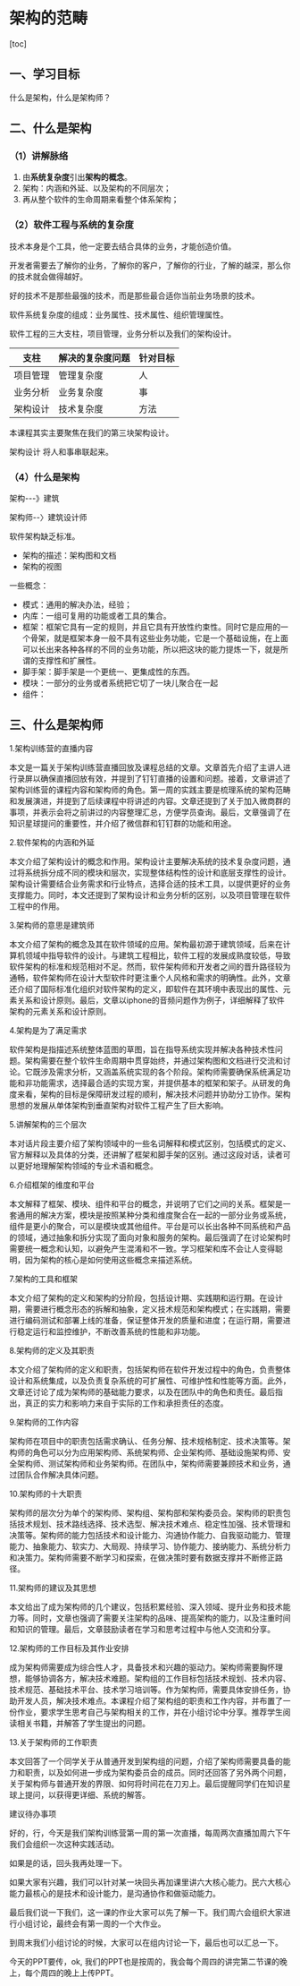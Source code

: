 # 架构的范畴

[toc]

## 一、学习目标

什么是架构，什么是架构师？

## 二、什么是架构

### （1）讲解脉络

1. 由**系统复杂度**引出**架构的概念**。
2. 架构：内涵和外延、以及架构的不同层次；
3. 再从整个软件的生命周期来看整个体系架构；

### （2）软件工程与系统的复杂度

技术本身是个工具，他一定要去结合具体的业务，才能创造价值。

开发者需要去了解你的业务，了解你的客户，了解你的行业，了解的越深，那么你的技术就会做得越好。

好的技术不是那些最强的技术，而是那些最合适你当前业务场景的技术。

软件系统复杂度的组成：业务属性、技术属性、组织管理属性。

软件工程的三大支柱，项目管理，业务分析以及我们的架构设计。

| 支柱     | 解决的复杂度问题 | 针对目标 |
| -------- | ---------------- | -------- |
| 项目管理 | 管理复杂度       | 人       |
| 业务分析 | 业务复杂度       | 事       |
| 架构设计 | 技术复杂度       | 方法     |

本课程其实主要聚焦在我们的第三块架构设计。

架构设计 将人和事串联起来。

### （4）什么是架构

架构---》建筑

架构师--〉建筑设计师

软件架构缺乏标准。

- 架构的描述：架构图和文档
- 架构的视图

一些概念：

- 模式：通用的解决办法，经验；
- 内库：一组可复用的功能或者工具的集合。
- 框架：框架它具有一定的规则，并且它具有开放性约束性。同时它是应用的一个骨架，就是框架本身一般不具有这些业务功能，它是一个基础设施，在上面可以长出来各种各样的不同的业务功能，所以把这块的能力提炼一下，就是所谓的支撑性和扩展性。
- 脚手架：脚手架是一个更统一、更集成性的东西。
- 模块：一部分的业务或者系统把它切了一块儿聚合在一起
- 组件：

## 三、什么是架构师



1.架构训练营的直播内容

本文是一篇关于架构训练营直播回放及课程总结的文章。文章首先介绍了主讲人进行录屏以确保直播回放有效，并提到了钉钉直播的设置和问题。接着，文章讲述了架构训练营的课程内容和架构师的角色。第一周的实践主要是梳理系统的架构范畴和发展演进，并提到了后续课程中将讲述的内容。文章还提到了关于加入微商群的事项，并表示会将之前讲过的内容整理汇总，方便学员查询。最后，文章强调了在知识星球提问的重要性，并介绍了微信群和钉钉群的功能和用途。

2.软件架构的内涵和外延

本文介绍了架构设计的概念和作用。架构设计主要解决系统的技术复杂度问题，通过将系统拆分成不同的模块和层次，实现整体结构性的设计和底层支撑性的设计。架构设计需要结合业务需求和行业特点，选择合适的技术工具，以提供更好的业务支撑能力。同时，本文还提到了架构设计和业务分析的区别，以及项目管理在软件工程中的作用。

3.架构师的意思是建筑师

本文介绍了架构的概念及其在软件领域的应用。架构最初源于建筑领域，后来在计算机领域中指导软件的设计。与建筑工程相比，软件工程的发展成熟度较低，导致软件架构的标准和规范相对不足。然而，软件架构师和开发者之间的晋升路径较为通畅，软件架构师在设计大型软件时更注重个人风格和需求的明确性。此外，文章还介绍了国际标准化组织对软件架构的定义，即软件在其环境中表现出的属性、元素关系和设计原则。最后，文章以iphone的音频问题作为例子，详细解释了软件架构的元素关系和设计原则。

4.架构是为了满足需求

软件架构是指描述系统整体蓝图的草图，旨在指导系统实现并解决各种技术性问题。架构需要在整个软件生命周期中贯穿始终，并通过架构图和文档进行交流和讨论。它既涉及需求分析，又涵盖系统实现的各个阶段。架构师需要确保系统满足功能和非功能需求，选择最合适的实现方案，并提供基本的框架和架子。从研发的角度来看，架构的目标是保障研发过程的顺利，解决技术问题并协助分工协作。架构思想的发展从单体架构到垂直架构对软件工程产生了巨大影响。

5.讲解架构的三个层次

本对话片段主要介绍了架构领域中的一些名词解释和模式区别，包括模式的定义、官方解释以及具体的分类，还讲解了框架和脚手架的区别。通过这段对话，读者可以更好地理解架构领域的专业术语和概念。

6.介绍框架的维度和平台

本文解释了框架、模块、组件和平台的概念，并说明了它们之间的关系。框架是一套通用的解决方案，模块是按照某种分类和维度聚合在一起的一部分业务或系统，组件是更小的聚合，可以是模块或其他组件。平台是可以长出各种不同系统和产品的领域，通过抽象和拆分实现了面向对象和服务的架构。最后强调了在讨论架构时需要统一概念和认知，以避免产生混淆和不一致。学习框架和库不会让人变得聪明，因为架构的核心是如何使用这些概念来描述系统。

7.架构的工具和框架

本文介绍了架构的定义和架构的分阶段，包括设计期、实践期和运行期。在设计期，需要进行概念形态的拆解和抽象，定义技术规范和架构模式；在实践期，需要进行编码测试和部署上线的准备，保证整体开发的质量和进度；在运行期，需要进行稳定运行和监控维护，不断改善系统的性能和非功能。

8.架构师的定义及其职责

本文介绍了架构师的定义和职责，包括架构师在软件开发过程中的角色，负责整体设计和系统集成，以及负责复杂系统的可扩展性、可维护性和性能等方面。此外，文章还讨论了成为架构师的基础能力要求，以及在团队中的角色和责任。最后指出，真正的实力和影响力来自于实际的工作和承担责任的态度。

9.架构师的工作内容

架构师在项目中的职责包括需求确认、任务分解、技术规格制定、技术决策等。架构师的角色可以分为应用架构师、系统架构师、企业架构师、基础设施架构师、安全架构师、测试架构师和业务架构师。在团队中，架构师需要兼顾技术和业务，通过团队合作解决具体问题。

10.架构师的十大职责

架构师的层次分为单个的架构师、架构组、架构部和架构委员会。架构师的职责包括技术规划、技术路线选择、技术选型、解决技术难点、稳定性加强、技术管理和决策等。架构师的能力包括技术和设计能力、沟通协作能力、自我驱动能力、管理能力、抽象能力、软实力、大局观、持续学习、协作能力、接纳能力、系统分析力和决策力。架构师需要不断学习和探索，在做决策时要有数据支撑并不断修正路径。

11.架构师的建议及其思想

本文给出了成为架构师的几个建议，包括积累经验、深入领域、提升业务和技术能力等。同时，文章也强调了需要关注架构的品味、提高架构的能力，以及注重时间和知识的管理。最后，文章鼓励读者在学习和思考过程中与他人交流和分享。

12.架构师的工作目标及其作业安排

成为架构师需要成为综合性人才，具备技术和兴趣的驱动力。架构师需要胸怀理想，能够协调各方，解决技术难题。架构组的工作目标包括技术规划、技术内容、技术规范、基础技术平台、技术学习培训等。作为架构师，需要具体安排任务，协助开发人员，解决技术难点。本课程介绍了架构组的职责和工作内容，并布置了一份作业，要求学生思考自己与架构相关的工作，并在小组讨论中分享。推荐学生阅读相关书籍，并解答了学生提出的问题。

13.关于架构师的工作职责

本文回答了一个同学关于从普通开发到架构组的问题，介绍了架构师需要具备的能力和职责，以及如何进一步成为架构委员会的成员。同时还回答了另外两个问题，关于架构师与普通开发的界限、如何将时间花在刀刃上。最后提醒同学们在知识星球上提问，以获得更详细、系统的解答。

建议待办事项

好的，行，今天是我们架构训练营第一周的第一次直播，每周两次直播加周六下午我们会组织一次这种实践活动。

如果是的话，回头我再处理一下。

如果大家有兴趣，我们可以针对某一块回头再加课里讲六大核心能力。民六大核心能力最核心的是技术和设计能力，是沟通协作和做驱动能力。

最后我们说一下我们，这一课的作业大家可以先了解一下。我们周六会组织大家进行小组讨论，最终会有第一周的一个大作业。

到周末我们小组讨论的时候，大家可以在组内讨论一下，最后也可以汇总一下。

今天的PPT要传，ok, 我们的PPT也是按周的，我会每个周四的讲完第二节课的晚上，每个周四的晚上上传PPT。